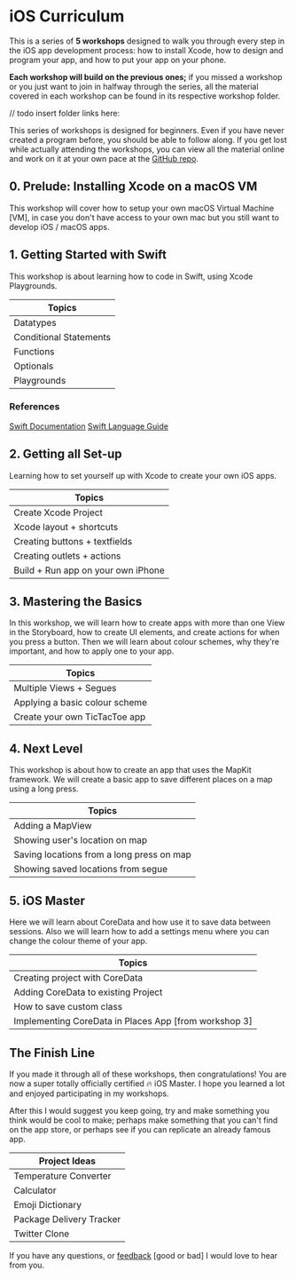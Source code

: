 # iOS Curriculum

This is a series of **5 workshops** designed to walk you through every step in the iOS app development process: how to install Xcode, how to design and program your app, and how to put your app on your phone.

**Each workshop will build on the previous ones;** if you missed a workshop or you just want to join in halfway through the series, all the material covered in each workshop can be found in its respective workshop folder.

// todo insert folder links here:

This series of workshops is designed for beginners. Even if you have never created a program before, you should be able to follow along. If you get lost while actually attending the workshops, you can view all the material online and work on it at your own pace at the [GitHub repo](github.com/riconaranjo/iOS-Curriculum/tree/master).

## 0. Prelude: Installing Xcode on a macOS VM

This workshop will cover how to setup your own macOS Virtual Machine [VM], in case you don't have access to your own mac but you still want to develop iOS / macOS apps.

## 1. Getting Started with Swift

This workshop is about learning how to code in Swift, using Xcode Playgrounds.

| Topics                 |
| ---------------------- |
| Datatypes              |
| Conditional Statements |
| Functions              |
| Optionals              |
| Playgrounds            |

### References

[Swift Documentation](https://developer.apple.com/reference/swift)
[Swift Language Guide](https://docs.swift.org/swift-book/LanguageGuide/TheBasics.html)

## 2. Getting all Set-up

Learning how to set yourself up with Xcode to create your own iOS apps.

| Topics                             |
| ---------------------------------- |
| Create Xcode Project               |
| Xcode layout + shortcuts           |
| Creating buttons + textfields      |
| Creating outlets + actions         |
| Build + Run app on your own iPhone |

## 3. Mastering the Basics

In this workshop, we will learn how to create apps with more than one View in the Storyboard, how to create UI elements, and create actions for when you press a button. Then we will learn about colour schemes, why they're important, and how to apply one to your app.

| Topics                         |
| ------------------------------ |
| Multiple Views + Segues        |
| Applying a basic colour scheme |
| Create your own TicTacToe app  |

## 4. Next Level

This workshop is about how to create an app that uses the MapKit framework. We will create a basic app to save different places on a map using a long press.

| Topics                                    |
| ----------------------------------------- |
| Adding a MapView                          |
| Showing user's location on map            |
| Saving locations from a long press on map |
| Showing saved locations from segue        |

## 5. iOS Master

Here we will learn about CoreData and how use it to save data between sessions. Also we will learn how to add a settings menu where you can change the colour theme of your app.

| Topics                                                |
| ----------------------------------------------------- |
| Creating project with CoreData                        |
| Adding CoreData to existing Project                   |
| How to save custom class                              |
| Implementing CoreData in Places App [from workshop 3] |

## The Finish Line

If you made it through all of these workshops, then congratulations! You are now a super totally officially certified 🔥 iOS Master. I hope you learned a lot and enjoyed participating in my workshops.

After this I would suggest you keep going, try and make something you think would be cool to make; perhaps make something that you can't find on the app store, or perhaps see if you can replicate an already famous app.

| Project Ideas            |
| ------------------------ |
| Temperature Converter    |
| Calculator               |
| Emoji Dictionary         |
| Package Delivery Tracker |
| Twitter Clone            |

If you have any questions, or [feedback]() [good or bad] I would love to hear from you.